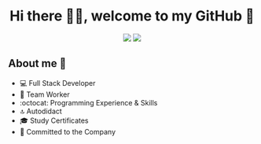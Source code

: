 <div align="center">
  <h1>Hi there 🙋‍♂️, welcome to my GitHub 🚀</h1>
  <img src="https://i.imgur.com/9vxIFNj.png">
  <img src="https://img.shields.io/badge/LinkedIn-0077B5?style=for-the-badge&logo=linkedin&logoColor=white(https://www.linkedin.com/in/pablo-almendro-322488209)">
</div>


## About me 📔

- 💻 Full Stack Developer
- 💚 Team Worker
- :octocat: Programming Experience & Skills
- 🔝 Autodidact
- 🎓 Study Certificates
- 🛅 Committed to the Company
  
